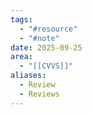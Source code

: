 ```yaml
---
tags:
  - "#resource"
  - "#note"
date: 2025-09-25
area:
  - "[[CVVS]]"
aliases:
  - Review
  - Reviews
---
```

